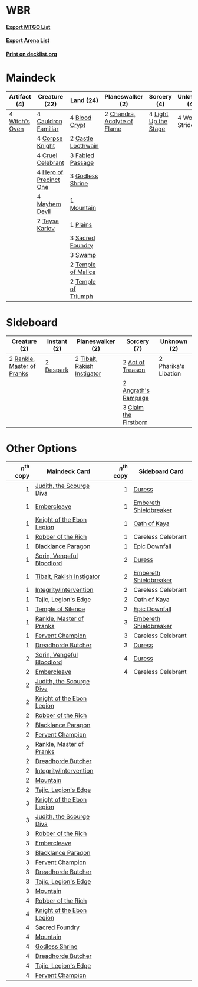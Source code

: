 # WBR

#### [Export MTGO List](../collection/WBR/WBR.txt)
#### [Export Arena List](../collection/WBR/WBR_arena.txt)
#### [Print on decklist.org](http://decklist.org/?deckmain=4%09Blood%20Crypt%0A2%09Castle%20Locthwain%0A4%09Cauldron%20Familiar%0A2%09Chandra,%20Acolyte%20of%20Flame%0A4%09Corpse%20Knight%0A4%09Cruel%20Celebrant%0A3%09Fabled%20Passage%0A3%09Godless%20Shrine%0A4%09Hero%20of%20Precinct%20One%0A4%09Light%20Up%20the%20Stage%0A4%09Mayhem%20Devil%0A1%09Mountain%0A1%09Plains%0A3%09Sacred%20Foundry%0A3%09Swamp%0A2%09Temple%20of%20Malice%0A2%09Temple%20of%20Triumph%0A2%09Teysa%20Karlov%0A4%09Witch's%20Oven%0A4%09Woe%20Strider&deckside=2%09Act%20of%20Treason%0A2%09Angrath's%20Rampage%0A3%09Claim%20the%20Firstborn%0A2%09Despark%0A2%09Pharika's%20Libation%0A2%09Rankle,%20Master%20of%20Pranks%0A2%09Tibalt,%20Rakish%20Instigator)
# Maindeck

|                                      Artifact (4)                                       |                                          Creature (22)                                          |                                          Land (24)                                           |                                           Planeswalker (2)                                           |                                          Sorcery (4)                                          | Unknown (4) |
|-----------------------------------------------------------------------------------------|-------------------------------------------------------------------------------------------------|----------------------------------------------------------------------------------------------|------------------------------------------------------------------------------------------------------|-----------------------------------------------------------------------------------------------|-------------|
|4 [Witch's Oven](http://gatherer.wizards.com/Pages/Card/Details.aspx?multiverseid=473199)|4 [Cauldron Familiar](http://gatherer.wizards.com/Pages/Card/Details.aspx?multiverseid=473043)   |4 [Blood Crypt](http://gatherer.wizards.com/Pages/Card/Details.aspx?multiverseid=97102)       |2 [Chandra, Acolyte of Flame](http://gatherer.wizards.com/Pages/Card/Details.aspx?multiverseid=466880)|4 [Light Up the Stage](http://gatherer.wizards.com/Pages/Card/Details.aspx?multiverseid=457251)|4 Woe Strider|
|                                                                                         |4 [Corpse Knight](http://gatherer.wizards.com/Pages/Card/Details.aspx?multiverseid=466960)       |2 [Castle Locthwain](http://gatherer.wizards.com/Pages/Card/Details.aspx?multiverseid=473203) |                                                                                                      |                                                                                               |             |
|                                                                                         |4 [Cruel Celebrant](http://gatherer.wizards.com/Pages/Card/Details.aspx?multiverseid=461115)     |3 [Fabled Passage](http://gatherer.wizards.com/Pages/Card/Details.aspx?multiverseid=473206)   |                                                                                                      |                                                                                               |             |
|                                                                                         |4 [Hero of Precinct One](http://gatherer.wizards.com/Pages/Card/Details.aspx?multiverseid=457155)|3 [Godless Shrine](http://gatherer.wizards.com/Pages/Card/Details.aspx?multiverseid=405099)   |                                                                                                      |                                                                                               |             |
|                                                                                         |4 [Mayhem Devil](http://gatherer.wizards.com/Pages/Card/Details.aspx?multiverseid=461131)        |1 [Mountain](http://gatherer.wizards.com/Pages/Card/Details.aspx?multiverseid=439859)         |                                                                                                      |                                                                                               |             |
|                                                                                         |2 [Teysa Karlov](http://gatherer.wizards.com/Pages/Card/Details.aspx?multiverseid=457356)        |1 [Plains](http://gatherer.wizards.com/Pages/Card/Details.aspx?multiverseid=439856)           |                                                                                                      |                                                                                               |             |
|                                                                                         |                                                                                                 |3 [Sacred Foundry](http://gatherer.wizards.com/Pages/Card/Details.aspx?multiverseid=405106)   |                                                                                                      |                                                                                               |             |
|                                                                                         |                                                                                                 |3 [Swamp](http://gatherer.wizards.com/Pages/Card/Details.aspx?multiverseid=439858)            |                                                                                                      |                                                                                               |             |
|                                                                                         |                                                                                                 |2 [Temple of Malice](http://gatherer.wizards.com/Pages/Card/Details.aspx?multiverseid=378536) |                                                                                                      |                                                                                               |             |
|                                                                                         |                                                                                                 |2 [Temple of Triumph](http://gatherer.wizards.com/Pages/Card/Details.aspx?multiverseid=373560)|                                                                                                      |                                                                                               |             |


# Sideboard

|                                            Creature (2)                                             |                                    Instant (2)                                     |                                           Planeswalker (2)                                           |                                          Sorcery (7)                                           |    Unknown (2)     |
|-----------------------------------------------------------------------------------------------------|------------------------------------------------------------------------------------|------------------------------------------------------------------------------------------------------|------------------------------------------------------------------------------------------------|--------------------|
|2 [Rankle, Master of Pranks](http://gatherer.wizards.com/Pages/Card/Details.aspx?multiverseid=473063)|2 [Despark](http://gatherer.wizards.com/Pages/Card/Details.aspx?multiverseid=461117)|2 [Tibalt, Rakish Instigator](http://gatherer.wizards.com/Pages/Card/Details.aspx?multiverseid=461073)|2 [Act of Treason](http://gatherer.wizards.com/Pages/Card/Details.aspx?multiverseid=442107)     |2 Pharika's Libation|
|                                                                                                     |                                                                                    |                                                                                                      |2 [Angrath's Rampage](http://gatherer.wizards.com/Pages/Card/Details.aspx?multiverseid=461112)  |                    |
|                                                                                                     |                                                                                    |                                                                                                      |3 [Claim the Firstborn](http://gatherer.wizards.com/Pages/Card/Details.aspx?multiverseid=473080)|                    |


# Other Options

|*n*<sup>th</sup> copy|                                           Maindeck Card                                            |*n*<sup>th</sup> copy|                                         Sideboard Card                                          |
|--------------------:|----------------------------------------------------------------------------------------------------|--------------------:|-------------------------------------------------------------------------------------------------|
|                    1|[Judith, the Scourge Diva](http://gatherer.wizards.com/Pages/Card/Details.aspx?multiverseid=457329) |                    1|[Duress](http://gatherer.wizards.com/Pages/Card/Details.aspx?multiverseid=14557)                 |
|                    1|[Embercleave](http://gatherer.wizards.com/Pages/Card/Details.aspx?multiverseid=473082)              |                    1|[Embereth Shieldbreaker](http://gatherer.wizards.com/Pages/Card/Details.aspx?multiverseid=473084)|
|                    1|[Knight of the Ebon Legion](http://gatherer.wizards.com/Pages/Card/Details.aspx?multiverseid=466859)|                    1|[Oath of Kaya](http://gatherer.wizards.com/Pages/Card/Details.aspx?multiverseid=461136)          |
|                    1|[Robber of the Rich](http://gatherer.wizards.com/Pages/Card/Details.aspx?multiverseid=473100)       |                    1|Careless Celebrant                                                                               |
|                    1|[Blacklance Paragon](http://gatherer.wizards.com/Pages/Card/Details.aspx?multiverseid=473041)       |                    1|[Epic Downfall](http://gatherer.wizards.com/Pages/Card/Details.aspx?multiverseid=473047)         |
|                    1|[Sorin, Vengeful Bloodlord](http://gatherer.wizards.com/Pages/Card/Details.aspx?multiverseid=461144)|                    2|[Duress](http://gatherer.wizards.com/Pages/Card/Details.aspx?multiverseid=14557)                 |
|                    1|[Tibalt, Rakish Instigator](http://gatherer.wizards.com/Pages/Card/Details.aspx?multiverseid=461073)|                    2|[Embereth Shieldbreaker](http://gatherer.wizards.com/Pages/Card/Details.aspx?multiverseid=473084)|
|                    1|[Integrity/Intervention](http://gatherer.wizards.com/Pages/Card/Details.aspx?multiverseid=452977)   |                    2|Careless Celebrant                                                                               |
|                    1|[Tajic, Legion's Edge](http://gatherer.wizards.com/Pages/Card/Details.aspx?multiverseid=452954)     |                    2|[Oath of Kaya](http://gatherer.wizards.com/Pages/Card/Details.aspx?multiverseid=461136)          |
|                    1|[Temple of Silence](http://gatherer.wizards.com/Pages/Card/Details.aspx?multiverseid=373522)        |                    2|[Epic Downfall](http://gatherer.wizards.com/Pages/Card/Details.aspx?multiverseid=473047)         |
|                    1|[Rankle, Master of Pranks](http://gatherer.wizards.com/Pages/Card/Details.aspx?multiverseid=473063) |                    3|[Embereth Shieldbreaker](http://gatherer.wizards.com/Pages/Card/Details.aspx?multiverseid=473084)|
|                    1|[Fervent Champion](http://gatherer.wizards.com/Pages/Card/Details.aspx?multiverseid=473086)         |                    3|Careless Celebrant                                                                               |
|                    1|[Dreadhorde Butcher](http://gatherer.wizards.com/Pages/Card/Details.aspx?multiverseid=461121)       |                    3|[Duress](http://gatherer.wizards.com/Pages/Card/Details.aspx?multiverseid=14557)                 |
|                    2|[Sorin, Vengeful Bloodlord](http://gatherer.wizards.com/Pages/Card/Details.aspx?multiverseid=461144)|                    4|[Duress](http://gatherer.wizards.com/Pages/Card/Details.aspx?multiverseid=14557)                 |
|                    2|[Embercleave](http://gatherer.wizards.com/Pages/Card/Details.aspx?multiverseid=473082)              |                    4|Careless Celebrant                                                                               |
|                    2|[Judith, the Scourge Diva](http://gatherer.wizards.com/Pages/Card/Details.aspx?multiverseid=457329) |                     |                                                                                                 |
|                    2|[Knight of the Ebon Legion](http://gatherer.wizards.com/Pages/Card/Details.aspx?multiverseid=466859)|                     |                                                                                                 |
|                    2|[Robber of the Rich](http://gatherer.wizards.com/Pages/Card/Details.aspx?multiverseid=473100)       |                     |                                                                                                 |
|                    2|[Blacklance Paragon](http://gatherer.wizards.com/Pages/Card/Details.aspx?multiverseid=473041)       |                     |                                                                                                 |
|                    2|[Fervent Champion](http://gatherer.wizards.com/Pages/Card/Details.aspx?multiverseid=473086)         |                     |                                                                                                 |
|                    2|[Rankle, Master of Pranks](http://gatherer.wizards.com/Pages/Card/Details.aspx?multiverseid=473063) |                     |                                                                                                 |
|                    2|[Dreadhorde Butcher](http://gatherer.wizards.com/Pages/Card/Details.aspx?multiverseid=461121)       |                     |                                                                                                 |
|                    2|[Integrity/Intervention](http://gatherer.wizards.com/Pages/Card/Details.aspx?multiverseid=452977)   |                     |                                                                                                 |
|                    2|[Mountain](http://gatherer.wizards.com/Pages/Card/Details.aspx?multiverseid=439859)                 |                     |                                                                                                 |
|                    2|[Tajic, Legion's Edge](http://gatherer.wizards.com/Pages/Card/Details.aspx?multiverseid=452954)     |                     |                                                                                                 |
|                    3|[Knight of the Ebon Legion](http://gatherer.wizards.com/Pages/Card/Details.aspx?multiverseid=466859)|                     |                                                                                                 |
|                    3|[Judith, the Scourge Diva](http://gatherer.wizards.com/Pages/Card/Details.aspx?multiverseid=457329) |                     |                                                                                                 |
|                    3|[Robber of the Rich](http://gatherer.wizards.com/Pages/Card/Details.aspx?multiverseid=473100)       |                     |                                                                                                 |
|                    3|[Embercleave](http://gatherer.wizards.com/Pages/Card/Details.aspx?multiverseid=473082)              |                     |                                                                                                 |
|                    3|[Blacklance Paragon](http://gatherer.wizards.com/Pages/Card/Details.aspx?multiverseid=473041)       |                     |                                                                                                 |
|                    3|[Fervent Champion](http://gatherer.wizards.com/Pages/Card/Details.aspx?multiverseid=473086)         |                     |                                                                                                 |
|                    3|[Dreadhorde Butcher](http://gatherer.wizards.com/Pages/Card/Details.aspx?multiverseid=461121)       |                     |                                                                                                 |
|                    3|[Tajic, Legion's Edge](http://gatherer.wizards.com/Pages/Card/Details.aspx?multiverseid=452954)     |                     |                                                                                                 |
|                    3|[Mountain](http://gatherer.wizards.com/Pages/Card/Details.aspx?multiverseid=439859)                 |                     |                                                                                                 |
|                    4|[Robber of the Rich](http://gatherer.wizards.com/Pages/Card/Details.aspx?multiverseid=473100)       |                     |                                                                                                 |
|                    4|[Knight of the Ebon Legion](http://gatherer.wizards.com/Pages/Card/Details.aspx?multiverseid=466859)|                     |                                                                                                 |
|                    4|[Sacred Foundry](http://gatherer.wizards.com/Pages/Card/Details.aspx?multiverseid=405106)           |                     |                                                                                                 |
|                    4|[Mountain](http://gatherer.wizards.com/Pages/Card/Details.aspx?multiverseid=439859)                 |                     |                                                                                                 |
|                    4|[Godless Shrine](http://gatherer.wizards.com/Pages/Card/Details.aspx?multiverseid=405099)           |                     |                                                                                                 |
|                    4|[Dreadhorde Butcher](http://gatherer.wizards.com/Pages/Card/Details.aspx?multiverseid=461121)       |                     |                                                                                                 |
|                    4|[Tajic, Legion's Edge](http://gatherer.wizards.com/Pages/Card/Details.aspx?multiverseid=452954)     |                     |                                                                                                 |
|                    4|[Fervent Champion](http://gatherer.wizards.com/Pages/Card/Details.aspx?multiverseid=473086)         |                     |                                                                                                 |


